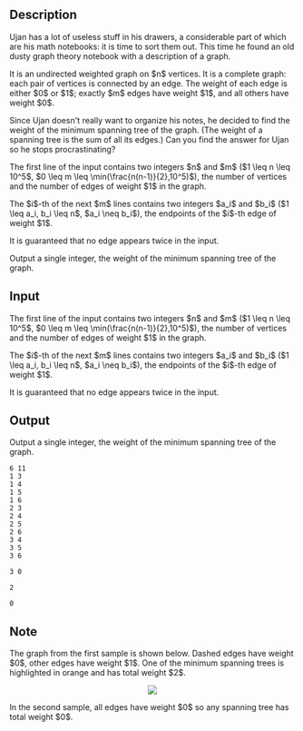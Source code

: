 ## Description

<div><p>Ujan has a lot of useless stuff in his drawers, a considerable part of which are his math notebooks: it is time to sort them out. This time he found an old dusty graph theory notebook with a description of a graph.</p><p>It is an undirected weighted graph on $n$ vertices. It is a complete graph: each pair of vertices is connected by an edge. The weight of each edge is either $0$ or $1$; exactly $m$ edges have weight $1$, and all others have weight $0$.</p><p>Since Ujan doesn't really want to organize his notes, he decided to find the weight of the minimum spanning tree of the graph. (The weight of a spanning tree is the sum of all its edges.) Can you find the answer for Ujan so he stops procrastinating?</p></div><div class="input-specification"><p>The first line of the input contains two integers $n$ and $m$ ($1 \leq n \leq 10^5$, $0 \leq m \leq \min(\frac{n(n-1)}{2},10^5)$), the number of vertices and the number of edges of weight $1$ in the graph. </p><p>The $i$-th of the next $m$ lines contains two integers $a_i$ and $b_i$ ($1 \leq a_i, b_i \leq n$, $a_i \neq b_i$), the endpoints of the $i$-th edge of weight $1$.</p><p>It is guaranteed that no edge appears twice in the input.</p></div><div class="output-specification"><p>Output a single integer, the weight of the minimum spanning tree of the graph.</p></div>

## Input

<p>The first line of the input contains two integers $n$ and $m$ ($1 \leq n \leq 10^5$, $0 \leq m \leq \min(\frac{n(n-1)}{2},10^5)$), the number of vertices and the number of edges of weight $1$ in the graph. </p><p>The $i$-th of the next $m$ lines contains two integers $a_i$ and $b_i$ ($1 \leq a_i, b_i \leq n$, $a_i \neq b_i$), the endpoints of the $i$-th edge of weight $1$.</p><p>It is guaranteed that no edge appears twice in the input.</p>

## Output

<p>Output a single integer, the weight of the minimum spanning tree of the graph.</p>





```input1
6 11
1 3
1 4
1 5
1 6
2 3
2 4
2 5
2 6
3 4
3 5
3 6
```




```input2
3 0
```




```output1
2
```




```output2
0
```



## Note

<p>The graph from the first sample is shown below. Dashed edges have weight $0$, other edges have weight $1$. One of the minimum spanning trees is highlighted in orange and has total weight $2$.</p><center> <img class="tex-graphics" src="file://mIq0fez1.png" style="max-width: 100.0%;max-height: 100.0%;"> </center><p>In the second sample, all edges have weight $0$ so any spanning tree has total weight $0$.</p>
